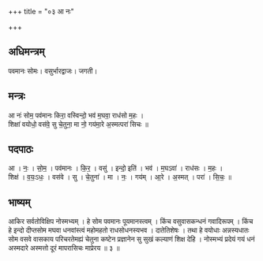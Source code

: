 +++
title = "०३ आ नः"

+++
## अधिमन्त्रम्
पवमानः सोमः। वसुर्भारद्वाजः। जगती।

## मन्त्रः
आ नः॑ सोम॒ पव॑मानः किरा॒ वस्विन्दो॒ भव॑ म॒घवा॒ राध॑सो म॒हः ।  
शिक्षा॑ वयोधो॒ वस॑वे॒ सु चे॒तुना॒ मा नो॒ गय॑मा॒रे अ॒स्मत्परा॑ सिचः ॥

## पदपाठः
आ । नः॒ । सो॒म॒ । पव॑मानः । कि॒र॒ । वसु॑ । इन्दो॒ इति॑ । भव॑ । म॒घऽवा॑ । राध॑सः । म॒हः ।  
शिक्ष॑ । व॒यः॒ऽधः॒ । वस॑वे । सु । चे॒तुना॑ । मा । नः॒ । गय॑म् । आ॒रे । अ॒स्मत् । परा॑ । सि॒चः॒ ॥

## भाष्यम्
आकिर सर्वतोविक्षिप नोस्मभ्यम् । हे सोम पवमानः पूयमानस्त्वम् । किंच वसुवासकन्धनं गवादिरूपम् । किंच हे इन्दो दीप्तसोम मघवा धनवांस्त्वं महोमहतो राधसोधनस्यभव । दातेतिशेषः । तथा हे वयोधाः अन्नस्यधातः सोम वसवे वासकाय परिचरतेमह्यं चेतुना कष्टेन प्रज्ञानेन सु सुखं कल्याणं शिक्ष देहि । नोस्मभ्यं प्रदेयं गयं धनं अस्मदारे अस्मत्तो दूरं मापरासिचः माप्रेरय ॥ ३ ॥